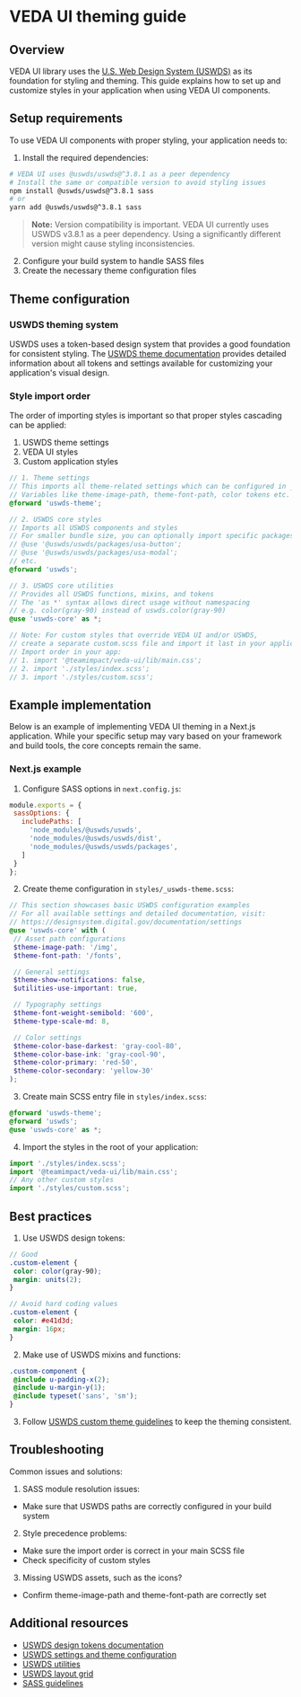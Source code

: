 # VEDA UI theming guide

## Overview

VEDA UI library uses the [U.S. Web Design System (USWDS)](https://designsystem.digital.gov/) as its foundation for styling and theming. This guide explains how to set up and customize styles in your application when using VEDA UI components.

## Setup requirements

To use VEDA UI components with proper styling, your application needs to:

1. Install the required dependencies:

```bash
# VEDA UI uses @uswds/uswds@^3.8.1 as a peer dependency
# Install the same or compatible version to avoid styling issues
npm install @uswds/uswds@^3.8.1 sass
# or
yarn add @uswds/uswds@^3.8.1 sass
```
> **Note:** Version compatibility is important. VEDA UI currently uses USWDS v3.8.1 as a peer dependency. Using a significantly different version might cause styling inconsistencies.

2. Configure your build system to handle SASS files
3. Create the necessary theme configuration files

## Theme configuration

### USWDS theming system

USWDS uses a token-based design system that provides a good foundation for consistent styling. The [USWDS theme documentation](https://designsystem.digital.gov/documentation/settings/) provides detailed information about all tokens and settings available for customizing your application's visual design.

### Style import order

The order of importing styles is important so that proper styles cascading can be applied:

1. USWDS theme settings
2. VEDA UI styles
3. Custom application styles

```scss
// 1. Theme settings
// This imports all theme-related settings which can be configured in _uswds-theme.scss
// Variables like theme-image-path, theme-font-path, color tokens etc.
@forward 'uswds-theme';

// 2. USWDS core styles
// Imports all USWDS components and styles
// For smaller bundle size, you can optionally import specific packages instead:
// @use '@uswds/uswds/packages/usa-button';
// @use '@uswds/uswds/packages/usa-modal';
// etc.
@forward 'uswds';

// 3. USWDS core utilities
// Provides all USWDS functions, mixins, and tokens
// The 'as *' syntax allows direct usage without namespacing
// e.g. color(gray-90) instead of uswds.color(gray-90)
@use 'uswds-core' as *;

// Note: For custom styles that override VEDA UI and/or USWDS,
// create a separate custom.scss file and import it last in your application
// Import order in your app:
// 1. import '@teamimpact/veda-ui/lib/main.css';
// 2. import './styles/index.scss';
// 3. import './styles/custom.scss';
```

## Example implementation

Below is an example of implementing VEDA UI theming in a Next.js application. While your specific setup may vary based on your framework and build tools, the core concepts remain the same.

### Next.js example

1. Configure SASS options in `next.config.js`:

```js
module.exports = {
 sassOptions: {
   includePaths: [
     'node_modules/@uswds/uswds',
     'node_modules/@uswds/uswds/dist',
     'node_modules/@uswds/uswds/packages',
   ]
 }
};
```

2. Create theme configuration in `styles/_uswds-theme.scss`:

```scss
// This section showcases basic USWDS configuration examples
// For all available settings and detailed documentation, visit:
// https://designsystem.digital.gov/documentation/settings
@use 'uswds-core' with (
 // Asset path configurations
 $theme-image-path: '/img',
 $theme-font-path: '/fonts',

 // General settings
 $theme-show-notifications: false,
 $utilities-use-important: true,

 // Typography settings
 $theme-font-weight-semibold: '600',
 $theme-type-scale-md: 8,

 // Color settings
 $theme-color-base-darkest: 'gray-cool-80',
 $theme-color-base-ink: 'gray-cool-90',
 $theme-color-primary: 'red-50',
 $theme-color-secondary: 'yellow-30'
);
```

3. Create main SCSS entry file in `styles/index.scss`:

```scss
@forward 'uswds-theme';
@forward 'uswds';
@use 'uswds-core' as *;
```

4. Import the styles in the root of your application:

```typescript
import './styles/index.scss';
import '@teamimpact/veda-ui/lib/main.css';
// Any other custom styles
import './styles/custom.scss';
```

## Best practices

1. Use USWDS design tokens:

```scss
// Good
.custom-element {
 color: color(gray-90);
 margin: units(2);
}

// Avoid hard coding values
.custom-element {
 color: #e41d3d;
 margin: 16px;
}
```

2. Make use of USWDS mixins and functions:

```scss
.custom-component {
 @include u-padding-x(2);
 @include u-margin-y(1);
 @include typeset('sans', 'sm');
}
```

3. Follow [USWDS custom theme guidelines](https://designsystem.digital.gov/documentation/settings/) to keep the theming consistent.

## Troubleshooting

Common issues and solutions:

1. SASS module resolution issues:
  - Make sure that USWDS paths are correctly configured in your build system

2. Style precedence problems:
  - Make sure the import order is correct in your main SCSS file
  - Check specificity of custom styles

3. Missing USWDS assets, such as the icons?
  - Confirm theme-image-path and theme-font-path are correctly set

## Additional resources

- [USWDS design tokens documentation](https://designsystem.digital.gov/design-tokens/)
- [USWDS settings and theme configuration](https://designsystem.digital.gov/documentation/settings/)
- [USWDS utilities](https://designsystem.digital.gov/utilities/)
- [USWDS layout grid](https://designsystem.digital.gov/utilities/layout-grid/)
- [SASS guidelines](https://sass-lang.com/guidelines/)